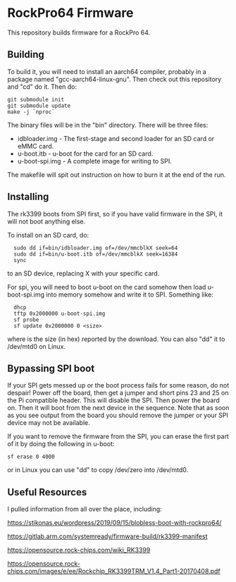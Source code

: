 # RockPro64 Firmware

This repository builds firmware for a RockPro 64.

## Building

To build it, you will need to install an aarch64 compiler, probably in
a package named "gcc-aarch64-linux-gnu". Then check out this repository
and "cd" do it.  Then do:

```
git submodule init
git submodule update
make -j `nproc`
```

The binary files will be in the "bin" directory.  There will be three
files:

* idbloader.img - The first-stage and second loader for an SD card or
  eMMC card.
* u-boot.itb - u-boot for the card for an SD card.
* u-boot-spi.img - A complete image for writing to SPI.

The makefile will spit out instruction on how to burn it at the end of
the run.

## Installing

The rk3399 boots from SPI first, so if you have valid firmware in the
SPI, it will not boot anything else.

To install on an SD card, do:

```
  sudo dd if=bin/idbloader.img of=/dev/mmcblkX seek=64
  sudo dd if=bin/u-boot.itb of=/dev/mmcblkX seek=16384
  sync
```

to an SD device, replacing X with your specific card.

For spi, you will need to boot u-boot on the card somehow then load
u-boot-spi.img into memory somehow and write it to SPI.  Something
like:

```
  dhcp
  tftp 0x2000000 u-boot-spi.img
  sf probe
  sf update 0x2000000 0 <size>
```

where <size> is the size (in hex) reported by the download.  You can
also "dd" it to /dev/mtd0 on Linux.

## Bypassing SPI boot

If your SPI gets messed up or the boot process fails for some reason,
do not despair!  Power off the board, then get a jumper and short pins
23 and 25 on the Pi compatible header.  This will disable the SPI.
Then power the board on.  Then it will boot from the next device in
the sequence.  Note that as soon as you see output from the board you
should remove the jumper or your SPI device may not be available.

If you want to remove the firmware from the SPI, you can erase the
first part of it by doing the following in u-boot:

```
sf erase 0 4000
```

or in Linux you can use "dd" to copy /dev/zero into /dev/mtd0.

## Useful Resources

I pulled information from all over the place, including:

https://stikonas.eu/wordpress/2019/09/15/blobless-boot-with-rockpro64/

https://gitlab.arm.com/systemready/firmware-build/rk3399-manifest

https://opensource.rock-chips.com/wiki_RK3399

https://opensource.rock-chips.com/images/e/ee/Rockchip_RK3399TRM_V1.4_Part1-20170408.pdf
